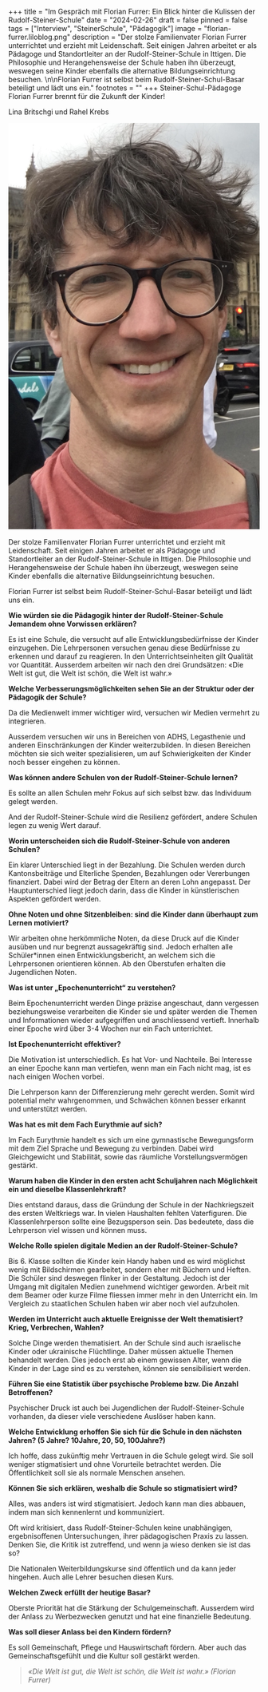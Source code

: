 +++
title = "Im Gespräch mit Florian Furrer: Ein Blick hinter die Kulissen der Rudolf-Steiner-Schule"
date = "2024-02-26"
draft = false
pinned = false
tags = ["Interview", "SteinerSchule", "Pädagogik"]
image = "florian-furrer.liloblog.png"
description = "Der stolze Familienvater Florian Furrer unterrichtet und erzieht mit Leidenschaft. Seit einigen Jahren arbeitet er als Pädagoge und Standortleiter an der Rudolf-Steiner-Schule in Ittigen. Die Philosophie und Herangehensweise der Schule haben ihn überzeugt, weswegen seine Kinder ebenfalls die alternative Bildungseinrichtung besuchen.  \n\nFlorian Furrer ist selbst beim Rudolf-Steiner-Schul-Basar beteiligt und lädt uns ein."
footnotes = ""
+++
Steiner-Schul-Pädagoge Florian Furrer brennt für die Zukunft der Kinder! 

Lina Britschgi und Rahel Krebs 

![Ein Steiner-Schul-Pädagoge in den Sommerferien! Florian Furrer im West End, London (04.07.2023)](florian-furrer-bild.jpeg "Ein Steiner-Schul-Pädagoge in den Sommerferien! Florian Furrer im West End, London (04.07.2023)")

Der stolze Familienvater Florian Furrer unterrichtet und erzieht mit Leidenschaft. Seit einigen Jahren arbeitet er als Pädagoge und Standortleiter an der Rudolf-Steiner-Schule in Ittigen. Die Philosophie und Herangehensweise der Schule haben ihn überzeugt, weswegen seine Kinder ebenfalls die alternative Bildungseinrichtung besuchen.  

Florian Furrer ist selbst beim Rudolf-Steiner-Schul-Basar beteiligt und lädt uns ein.

**Wie würden sie die Pädagogik hinter der Rudolf-Steiner-Schule Jemandem ohne Vorwissen erklären?** 

Es ist eine Schule, die versucht auf alle Entwicklungsbedürfnisse der Kinder einzugehen. Die Lehrpersonen versuchen genau diese Bedürfnisse zu erkennen und darauf zu reagieren. In den Unterrichtseinheiten gilt Qualität vor Quantität. Ausserdem arbeiten wir nach den drei Grundsätzen: «Die Welt ist gut, die Welt ist schön, die Welt ist wahr.»  

**Welche Verbesserungsmöglichkeiten sehen Sie an der Struktur oder der Pädagogik der Schule?**  

Da die Medienwelt immer wichtiger wird, versuchen wir Medien vermehrt zu integrieren. 

Ausserdem versuchen wir uns in Bereichen von ADHS, Legasthenie und anderen Einschränkungen der Kinder weiterzubilden. In diesen Bereichen möchten sie sich weiter spezialisieren, um auf Schwierigkeiten der Kinder noch besser eingehen zu können.  

**Was können andere Schulen von der Rudolf-Steiner-Schule lernen?**  

Es sollte an allen Schulen mehr Fokus auf sich selbst bzw. das Individuum gelegt werden.  

And der Rudolf-Steiner-Schule wird die Resilienz gefördert, andere Schulen legen zu wenig Wert darauf.  

**Worin unterscheiden sich die Rudolf-Steiner-Schule von anderen Schulen?** 

Ein klarer Unterschied liegt in der Bezahlung. Die Schulen werden durch Kantonsbeiträge und Elterliche Spenden, Bezahlungen oder Vererbungen finanziert. Dabei wird der Betrag der Eltern an deren Lohn angepasst. Der Hauptunterschied liegt jedoch darin, dass die Kinder in künstlerischen Aspekten gefördert werden. 

**Ohne Noten und ohne Sitzenbleiben: sind die Kinder dann überhaupt zum Lernen motiviert?** 

Wir arbeiten ohne herkömmliche Noten, da diese Druck auf die Kinder ausüben und nur begrenzt aussagekräftig sind. Jedoch erhalten alle Schüler*innen einen Entwicklungsbericht, an welchem sich die Lehrpersonen orientieren können. Ab den Oberstufen erhalten die Jugendlichen Noten.  

**Was ist unter „Epochenunterricht“ zu verstehen?** 

Beim Epochenunterricht werden Dinge präzise angeschaut, dann vergessen beziehungsweise verarbeiten die Kinder sie und später werden die Themen und Informationen wieder aufgegriffen und anschliessend vertieft. Innerhalb einer Epoche wird über 3-4 Wochen nur ein Fach unterrichtet.  

**Ist Epochenunterricht effektiver?** 

Die Motivation ist unterschiedlich. Es hat Vor- und Nachteile. Bei Interesse an einer Epoche kann man vertiefen, wenn man ein Fach nicht mag, ist es nach einigen Wochen vorbei.  

Die Lehrperson kann der Differenzierung mehr gerecht werden. Somit wird potential mehr wahrgenommen, und Schwächen können besser erkannt und unterstützt werden.  

**Was hat es mit dem Fach Eurythmie auf sich?** 

Im Fach Eurythmie handelt es sich um eine gymnastische Bewegungsform mit dem Ziel Sprache und Bewegung zu verbinden. Dabei wird Gleichgewicht und Stabilität, sowie das räumliche Vorstellungsvermögen gestärkt.  

**Warum haben die Kinder in den ersten acht Schuljahren nach Möglichkeit ein und dieselbe Klassenlehrkraft?** 

Dies entstand daraus, dass die Gründung der Schule in der Nachkriegszeit des ersten Weltkriegs war. In vielen Haushalten fehlten Vaterfiguren. Die Klassenlehrperson sollte eine Bezugsperson sein. Das bedeutete, dass die Lehrperson viel wissen und können muss.  

**Welche Rolle spielen digitale Medien an der Rudolf-Steiner-Schule?** 

Bis 6. Klasse sollten die Kinder kein Handy haben und es wird möglichst wenig mit Bildschirmen gearbeitet, sondern eher mit Büchern und Heften. Die Schüler sind deswegen flinker in der Gestaltung. Jedoch ist der Umgang mit digitalen Medien zunehmend wichtiger geworden. Arbeit mit dem Beamer oder kurze Filme fliessen immer mehr in den Unterricht ein. Im Vergleich zu staatlichen Schulen haben wir aber noch viel aufzuholen.  

**Werden im Unterricht auch aktuelle Ereignisse der Welt thematisiert? Krieg, Verbrechen, Wahlen?** 

Solche Dinge werden thematisiert. An der Schule sind auch israelische Kinder oder ukrainische Flüchtlinge. Daher müssen aktuelle Themen behandelt werden. Dies jedoch erst ab einem gewissen Alter, wenn die Kinder in der Lage sind es zu verstehen, können sie sensibilisiert werden.  

**Führen Sie eine Statistik über psychische Probleme bzw. Die Anzahl Betroffenen?** 

Psychischer Druck ist auch bei Jugendlichen der Rudolf-Steiner-Schule vorhanden, da dieser viele verschiedene Auslöser haben kann.  

**Welche Entwicklung erhoffen Sie sich für die Schule in den nächsten Jahren? (5 Jahre? 10Jahre, 20, 50, 100Jahre?)** 

Ich hoffe, dass zukünftig mehr Vertrauen in die Schule gelegt wird. Sie soll weniger stigmatisiert und ohne Vorurteile betrachtet werden. Die Öffentlichkeit soll sie als normale Menschen ansehen.  

**Können Sie sich erklären, weshalb die Schule so stigmatisiert wird?** 

Alles, was anders ist wird stigmatisiert. Jedoch kann man dies abbauen, indem man sich kennenlernt und kommuniziert.   

Oft wird kritisiert, dass Rudolf-Steiner-Schulen keine unabhängigen, ergebnisoffenen Untersuchungen, ihrer pädagogischen Praxis zu lassen. Denken Sie, die Kritik ist zutreffend, und wenn ja wieso denken sie ist das so? 

Die Nationalen Weiterbildungskurse sind öffentlich und da kann jeder hingehen. Auch alle Lehrer besuchen diesen Kurs.  

**Welchen Zweck erfüllt der heutige Basar?**  

Oberste Priorität hat die Stärkung der Schulgemeinschaft. Ausserdem wird der Anlass zu Werbezwecken genutzt und hat eine finanzielle Bedeutung.  

**Was soll dieser Anlass bei den Kindern fördern?** 

Es soll Gemeinschaft, Pflege und Hauswirtschaft fördern. Aber auch das Gemeinschaftsgefühlt und die Kultur soll gestärkt werden.  



> *«Die Welt ist gut, die Welt ist schön, die Welt ist wahr.» (Florian Furrer)*